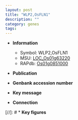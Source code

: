 ```yaml
---
layout: post
title: "WLP2,OsFLN1"
description: ""
category: genes
tags: 
---
```


* **Information**  
    + Symbol: WLP2,OsFLN1  
    + MSU: [LOC_Os01g63220](http://rice.uga.edu/cgi-bin/ORF_infopage.cgi?orf=LOC_Os01g63220)  
    + RAPdb: [Os01g0851000](http://rapdb.dna.affrc.go.jp/viewer/gbrowse_details/irgsp1?name=Os01g0851000)  

* **Publication**  

* **Genbank accession number**  

* **Key message**  

* **Connection**  

[//]: # * **Key figures**  


